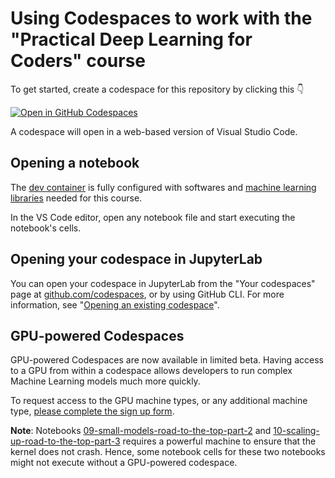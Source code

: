 # Using Codespaces to work with the "Practical Deep Learning for Coders" course


To get started, create a codespace for this repository by clicking this 👇 

[![Open in GitHub Codespaces](https://github.com/codespaces/badge.svg)](https://github.com/codespaces/new?hide_repo_select=true&ref=master&repo=485606685)

A codespace will open in a web-based version of Visual Studio Code.

## Opening a notebook

The [dev container](.devcontainer/devcontainer.json) is fully configured with softwares and [machine learning libraries](.devcontainer/requirements.txt) needed for this course.

In the VS Code editor, open any notebook file and start executing the notebook's cells.

## Opening your codespace in JupyterLab

You can open your codespace in JupyterLab from the "Your codespaces" page at [github.com/codespaces](https://github.com/codespaces), or by using GitHub CLI. For more information, see "[Opening an existing codespace](https://docs.github.com/en/codespaces/developing-in-codespaces/opening-an-existing-codespace)".

## GPU-powered Codespaces

GPU-powered Codespaces are now available in limited beta. Having access to a GPU from within a codespace allows developers to run complex Machine Learning models much more quickly. 

To request access to the GPU machine types, or any additional machine type, [please complete the sign up form](https://github.surveymonkey.com/r/Y75GX9T).

**Note**: Notebooks [09-small-models-road-to-the-top-part-2](09-small-models-road-to-the-top-part-2.ipynb) and [10-scaling-up-road-to-the-top-part-3](10-scaling-up-road-to-the-top-part-3.ipynb) requires a powerful machine to ensure that the kernel does not crash. Hence, some notebook cells for these two notebooks might not execute without a GPU-powered codespace.
